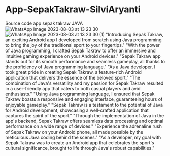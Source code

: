 # App-SepakTakraw-SilviAryanti
 Source code app sepak takraw JAVA
![WhatsApp Image 2023-08-03 at 13 23 30](https://github.com/redhoxd/App-SepakTakraw-SilviAryanti/assets/38489058/e0ba31dd-9bfb-47e0-8346-eb68a2dc6143)
![WhatsApp Image 2023-08-03 at 13 23 30 (1)](https://github.com/redhoxd/App-SepakTakraw-SilviAryanti/assets/38489058/c5ae3cb6-97d7-4650-bfdf-1d9e53fcdecc)
"Introducing Sepak Takraw, an exciting Android app I developed from scratch using Java programming to bring the joy of the traditional sport to your fingertips."
"With the power of Java programming, I crafted Sepak Takraw to offer an immersive and intuitive gaming experience on your Android devices."
"Sepak Takraw app stands out for its smooth performance and seamless gameplay, all thanks to the proficiency of Java programming language."
"As a Java developer, I took great pride in creating Sepak Takraw, a feature-rich Android application that delivers the essence of the beloved sport."
"The combination of Java's versatility and my passion for Sepak Takraw resulted in a user-friendly app that caters to both casual players and avid enthusiasts."
"Using Java programming language, I ensured that Sepak Takraw boasts a responsive and engaging interface, guaranteeing hours of enjoyable gameplay."
"Sepak Takraw is a testament to the potential of Java for Android development, showcasing a well-crafted application that captures the spirit of the sport."
"Through the implementation of Java in the app's backend, Sepak Takraw offers seamless data processing and optimal performance on a wide range of devices."
"Experience the adrenaline rush of Sepak Takraw on your Android phone, all made possible by the meticulous Java coding behind the scenes."
"As a developer, my goal with Sepak Takraw was to create an Android app that celebrates the sport's cultural significance, brought to life through Java's robust capabilities."
